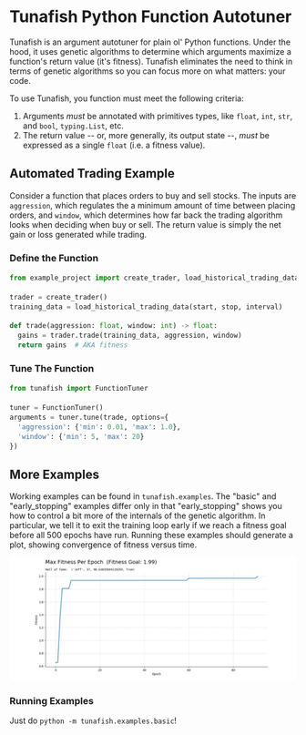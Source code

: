 # Tunafish Python Function Autotuner
Tunafish is an argument autotuner for plain ol' Python functions. Under the hood, it uses genetic algorithms to determine which arguments maximize a function's return value (it's fitness). Tunafish eliminates the need to think in terms of genetic algorithms so you can focus more on what matters: your code.

To use Tunafish, you function must meet the following criteria:
1. Arguments *must* be annotated with primitives types, like `float`,
`int`, `str`, and `bool`, `typing.List`, etc.
2. The return value -- or, more generally, its output state --, *must* be
expressed as a single `float` (i.e. a fitness value).

## Automated Trading Example
Consider a function that places orders to buy and sell stocks. The inputs are `aggression`, which regulates the a minimum amount of time between placing orders, and `window`, which determines how far back the trading algorithm looks when deciding when buy or sell. The return value is simply the net gain or loss generated while trading.

### Define the Function
```python
from example_project import create_trader, load_historical_trading_data

trader = create_trader()
training_data = load_historical_trading_data(start, stop, interval)

def trade(aggression: float, window: int) -> float:
  gains = trader.trade(training_data, aggression, window)
  return gains  # AKA fitness
```

### Tune The Function
```python
from tunafish import FunctionTuner

tuner = FunctionTuner()
arguments = tuner.tune(trade, options={
  'aggression': {'min': 0.01, 'max': 1.0},
  'window': {'min': 5, 'max': 20}
})
```

## More Examples
Working examples can be found in `tunafish.examples`. The "basic" and "early_stopping" examples differ only in that "early_stopping" shows you how to control a bit more of the internals of the genetic algorithm. In particular, we tell it to exit the training loop early if we reach a fitness goal before all 500 epochs have run. Running these examples should generate a plot, showing convergence of fitness versus time.

![Max Fitness Per Epoch Graph](./docs/assets/fitness-per-epoch.png)

### Running Examples
Just do `python -m tunafish.examples.basic`!